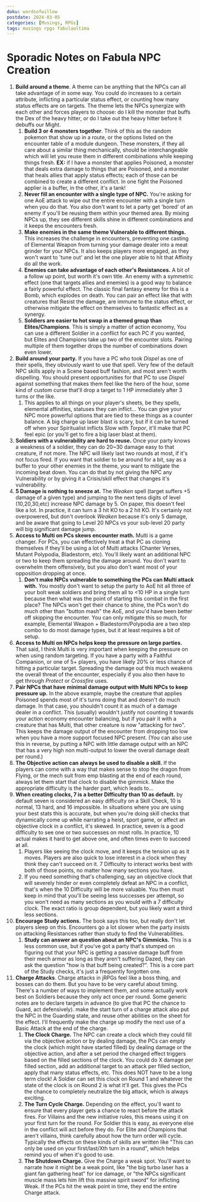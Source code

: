 ```yaml
---
doku: wordsofwillow
postdate: 2024-03-05
categories: [Musings, RPGs]
tags: musings rpgs fabulaultima 
---
```

# Sporadic Notes on Fabula NPC Creation

1. **Build around a theme**. A theme can be anything that the NPCs can all take advantage of in some way. You could do increases to a certain attribute, inflicting a particular status effect, or counting how many status effects are on targets. The theme lets the NPCs synergize with each other and forces players to choose: do I kill the monster that buffs the Dex of the heavy hitter, or do I take out the heavy hitter before it debuffs our Might. 
    1. **Build 3 or 4 monsters together**. Think of this as the random pokemon that show up in a route, or the options listed on the encounter table of a module dungeon. These monsters, if they all care about a similar thing mechanically, should be interchangeable which will let you reuse them in different combinations while keeping things fresh. **EX:** if I have a monster that applies Poisoned, a monster that deals extra damage to things that are Poisoned, and a monster that heals allies that apply status effects; each of those can be combined to create a different conflict. In one fight the Poisoned applier is a buffer, in the other, it's a tank!
    2. **Never fill an encounter with a single type of NPC.** You're asking for one AoE attack to wipe out the entire encounter with a single turn when you do that. You also don't want to let a party get 'bored' of an enemy if you'll be reusing them within your themed area. By mixing NPCs up, they see different skills shine in different combinations and it keeps the encounters fresh.
    3. **Make enemies in the same theme Vulnerable to different things.** This increases the challenge in encounters, preventing one casting of Elemental Weapon from turning your damage dealer into a meat grinder for your NPCs. It also keeps players more engaged, as they won't want to 'tune out' and let the one player able to hit that Affinity do all the work. 
    4. **Enemies can take advantage of each other's Resistances.** A bit of a follow up point, but worth it's own title. An enemy with a symmetric effect (one that targets allies and enemies) is a good way to balance a fairly powerful effect. The classic final fantasy enemy for this is a Bomb, which explodes on death. You can pair an effect like that with creatures that Resist the damage, are immune to the status effect, or otherwise mitigate the effect on themselves to fantastic effect as a synergy.
    5. **Soldiers are easier to hot swap in a themed group than Elites/Champions**. This is simply a matter of action economy, You can use a different Soldier in a conflict for each PC if you wanted, but Elites and Champions take up two of the encounter slots. Pairing multiple of them together drops the number of combinations down even lower. 
2. **Build around your party.** If you have a PC who took *Dispel* as one of their spells, they obviously want to use that spell. Very few of the default NPC skills apply in a Scene based buff fashion, and most aren't worth dispelling. You should present opportunities for that PC to use *Dispel* against something that makes them feel like the hero of the hour, some kind of custom curse that'll drop a target to 1 HP immediately after 3 turns or the like. 
    1. This applies to all things on your player's sheets, be they spells, elemental affinities, statuses they can inflict... You can give your NPC more powerful options that are tied to these things as a counter balance. A big charge up laser blast is scary, but if it can be turned off when your Spiritualist inflicts Slow with *Torpor*, it'll make that PC feel epic (or you'll get to fire a big laser blast at them).
3. **Soldiers with a vulnerability are hard to reuse.** Once your party knows a weakness of a soldier, they can do 20~30 damage easy to that creature, if not more. The NPC will likely last two rounds at most, if it's not focus fired. If you want that soldier to be around for a bit, say as a buffer to your other enemies in the theme, you want to mitigate the incoming beat down. You can do that by not giving the NPC any Vulnerability or by giving it a Crisis/skill effect that changes it's vulnerability. 
4. **5 Damage is nothing to sneeze at.** The *Weaken* spell (target suffers +5 damage of a given type) and jumping to the next tens digits of level (10,20,30,etc) increase NPC damage by 5. On paper, this doesn't feel like a lot. In practice, it can turn a 3 hit KO to a 2 hit KO. It's certainly not overpowered, but don't overlook *Weaken* because it's only 5 damage, and be aware that going to Level 20 NPCs vs your sub-level 20 party will big significant damage jump. 
5. **Access to Multi on PCs skews encounter math.** Multi is a game changer. For PCs, you can effectively treat a that PC as cloning themselves if they'll be using a lot of Multi attacks (Chanter Verses, Mutant Polypodia, Bladestorm, etc). You'll likely want an additional NPC or two to keep them spreading the damage around. You don't want to overwhelm them offensively, but you also don't want most of your opposition dropping at once.
    1. **Don't make NPCs vulnerable to something the PCs can Multi attack with.** You mostly don't want to setup the party to AoE hit all three of your bolt weak soldiers and bring them all to <10 HP in a single turn because then what was the point of starting this combat in the first place? The NPCs won't get their chance to shine, the PCs won't do much other than "button mash" the AoE, and you'd have been better off skipping the encounter. You can only mitigate this so much, for example, Elemental Weapon + Bladestorm/Polypodia are a two step combo to do most damage types, but it at least requires a bit of setup.
6. **Access to Multi on NPCs helps keep the pressure on large parties.** That said, I think Multi is very important when keeping the pressure on when using random targeting. If you have a party with a Faithful Companion, or one of 5+ players, you have likely 20% or less chance of hitting a particular target. Spreading the damage out this much weakens the overall threat of the encounter, especially if you also then have to get through *Protect* or *Crossfire* uses. 
7. **Pair NPCs that have minimal damage output with Multi NPCs to keep pressure up.** In the above example, maybe the creature that applies Poisoned spends most of it's turns doing that and doesn't do much damage. In that case, you shouldn't count it as much of a damage dealer in a conflict. This (usually) wouldn't justify not counting it towards your action economy encounter balancing, but if you pair it with a creature that has Multi, that other creature is now "attacking for two". This keeps the damage output of the encounter from dropping too low when you have a more support focused NPC present. (You can also use this in reverse, by putting a NPC with little damage output with an NPC that has a very high non multi-output to lower the overall damage dealt per round.)
8. **The Objective action can always be used to disable a skill.** If the players can come with a way that makes sense to stop the dragon from Flying, or the mech suit from emp blasting at the end of each round, always let them start that clock to disable the gimmick. Make the appropriate difficulty is the harder part, which leads to...
9. **When creating clocks, 7 is a better Difficulty than 10 as default.** by default seven is considered an easy difficulty on a Skill Check, 10 is normal, 13 hard, and 16 impossible. In situations where you are using your best stats this is accurate, but when you're doing skill checks that dynamically come up while narrating a heist, sport game, or affect an objective clock in a conflict, it's skewed. In practice, seven is a good difficulty to see one or two successes on most rolls. In practice, 10 actual makes it hard to get above one, and often times even to succeed at all.
    1. Players like seeing the clock move, and it keeps the tension up as it moves. Players are also quick to lose interest in a clock when they think they can't succeed on it. 7 Difficulty to interact works best with both of those points, no matter how many sections you have. 
    2. If you need something that's challenging, say an objective clock that will severely hinder or even completely defeat an NPC in a conflict, that's when the 10 Difficulty will be more valuable. You then must keep in mind that you'll be seeing less successes per attempt, so you won't need as many sections as you would with a 7 difficulty clock. The exact ratio is group dependent, but you likely want a third less sections.
10. **Encourage Study actions.** The book says this too, but really don't let players sleep on this. Encounters go a lot slower when the party insists on attacking Resistances rather than study to find the Vulnerabilities. 
    1. **Study can answer an question about an NPC's Gimmicks.** This is a less common use, but if you've got a party that's stumped on figuring out that your NPC is getting a passive damage buff from their mech armor as long as they aren't suffering Dazed, they can ask the question "how is that buff being created?". This is a core part of the Study checks, it's just a frequently forgotten one. 
11. **Charge Attacks**. Charge attacks in jRPGs feel like a boss thing, and bosses can do them. But you have to be very careful about timing. There's a number of ways to implement them, and some actually work best on Soldiers because they only act once per round. Some generic notes are to declare targets in advance (to give that PC the chance to Guard, act defensively). make the start turn of a charge attack also put the NPC in the Guarding state, and reuse other abilities on the sheet for the effect. I'll frequently make the charge up modify the next use of a Basic Attack at the end of the charge.
    1. **The Clock Charge.** The NPC can create a clock which they could fill via the objective action or by dealing damage, the PCs can empty the clock (which might have started filled) by dealing damage or the objective action, and after a set period the charged effect triggers based on the filled sections of the clock. You could do X damage per filled section, add an additional target to an attack per filled section, apply that many status effects, etc. This does NOT have to be a long term clock! A Soldier can set this clock on Round 1 and whatever the state of the clock is on Round 2 is what it'll get. This gives the PCs the chance to completely neutralize the big attack, which is always exciting.
    2. **The Turn Cycle Charge.** Depending on the effect, you'll want to ensure that every player gets a chance to react before the attack fires. For Villains and the new initiative rules, this means using it on your first turn for the round. For Soldier this is easy, as everyone else in the conflict will act before they do. For Elite and Champions that aren't villains, think carefully about how the turn order will cycle. Typically the effects on these kinds of skills are written like "This can only be used on your first/last/Xth turn in a round", which helps remind you of when it's good to use.
    3. **The Shutdown Charge.** Give the Charge a weak spot. You'll want to narrate how it might be a weak point, like "the big turbo laser has a giant fan gathering heat" for ice damage, or "the NPCs significant muscle mass lets him lift this massive spirit sword" for inflicting Weak. If the PCs hit the weak point in time, they end the entire Charge attack.